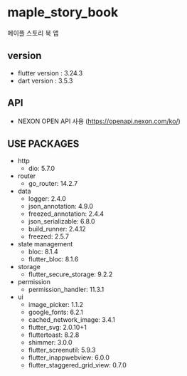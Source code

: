 # maple_story_book

메이플 스토리 북 앱

## version
- flutter version : 3.24.3 
- dart version    : 3.5.3

## API
- NEXON OPEN API 사용 (https://openapi.nexon.com/ko/)

## USE PACKAGES
- http
  - dio: 5.7.0
- router
  - go_router: 14.2.7
- data
  - logger: 2.4.0
  - json_annotation: 4.9.0
  - freezed_annotation: 2.4.4
  - json_serializable: 6.8.0
  - build_runner: 2.4.12
  - freezed: 2.5.7
- state management
  - bloc: 8.1.4
  - flutter_bloc: 8.1.6
- storage
  - flutter_secure_storage: 9.2.2
- permission
  - permission_handler: 11.3.1
- ui
  - image_picker: 1.1.2
  - google_fonts: 6.2.1
  - cached_network_image: 3.4.1
  - flutter_svg: 2.0.10+1
  - fluttertoast: 8.2.8
  - shimmer: 3.0.0
  - flutter_screenutil: 5.9.3
  - flutter_inappwebview: 6.0.0
  - flutter_staggered_grid_view: 0.7.0